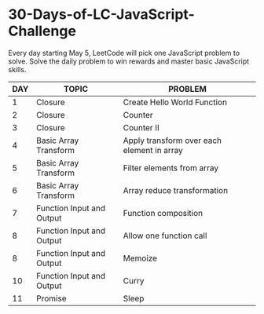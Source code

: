 # 30-Days-of-LC-JavaScript-Challenge
Every day starting May 5, LeetCode will pick one JavaScript problem to solve. Solve the daily problem to win rewards and master basic JavaScript skills.

| DAY | TOPIC | PROBLEM | 
| - | - | - |
| 1 | Closure | Create Hello World Function
| 2 | Closure | Counter
| 3 | Closure | Counter II
| 4 | Basic Array Transform | Apply transform over each element in array
| 5 | Basic Array Transform | Filter elements from array
| 6 | Basic Array Transform | Array reduce transformation
| 7 | Function Input and Output | Function composition
| 8 | Function Input and Output | Allow one function call
| 8 | Function Input and Output | Memoize
| 10 | Function Input and Output | Curry
| 11 | Promise | Sleep